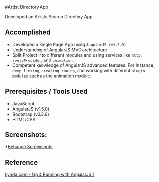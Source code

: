 #Artist Directory App

Developed an Artists Search Directory App 

## Accomplished
* Developed a Single Page App using `AngularJS (v1.5.0)`
* Understanding of AngularJS MVC architecture 
* Split Project into different modules and using services like `http`, `routeProvider`, and `animation`. 
* Competent knowledge of AngularJS advanced features. For Instance,  `deep linking`, `creating routes`, and working with different `plugin modules` such as the animation module.

## Prerequisites / Tools Used

* JavaScript
* AngularJS (v1.5.0)
* Bootstrap (v3.3.6)
* HTML/CSS

## Screenshots:

 *[Behance Screenshots](http://)

## Reference

[Lynda.com - Up & Running with AngularJS 1](http://www.lynda.com/AngularJS-tutorials/Up-Running-AngularJS/154414-2.html?tsd=1)
